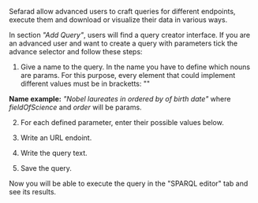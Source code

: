 Sefarad allow advanced users to craft queries for different endpoints, execute them and download or visualize their data in various ways.

In section _"Add Query"_, users will find a query creator interface. If you are an advanced user and want to create a query with parameters tick the advance selector and follow these steps:

1. Give a name to the query. In the name you have to define which nouns are params. For this purpose, every element that could implement different values must be in bracketts: "<param>"

**Name example:** _"Nobel laureates in <fieldOfScience> ordered by <order> of birth date"_ where _fieldOfScience_ and _order_ will be params.

2. For each defined parameter, enter their possible values below.

3. Write an URL endoint.

4. Write the query text.

5. Save the query.

Now you will be able to execute the query in the "SPARQL editor" tab and see its results.


